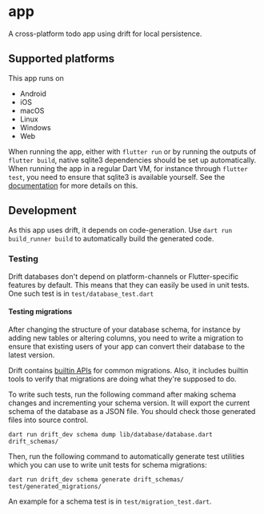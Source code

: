 # app

A cross-platform todo app using drift for local persistence.

## Supported platforms

This app runs on

- Android
- iOS
- macOS
- Linux
- Windows
- Web

When running the app, either with `flutter run` or by running the outputs of
`flutter build`, native sqlite3 dependencies should be set up automatically.
When running the app in a regular Dart VM, for instance through `flutter test`,
you need to ensure that sqlite3 is available yourself. See the [documentation](https://drift.simonbinder.eu/docs/platforms/#desktop)
for more details on this.

## Development

As this app uses drift, it depends on code-generation.
Use `dart run build_runner build` to automatically build the generated
code.

### Testing

Drift databases don't depend on platform-channels or Flutter-specific features
by default. This means that they can easily be used in unit tests.
One such test is in `test/database_test.dart`

#### Testing migrations

After changing the structure of your database schema, for instance by adding
new tables or altering columns, you need to write a migration to ensure that
existing users of your app can convert their database to the latest version.

Drift contains [builtin APIs](https://drift.simonbinder.eu/docs/advanced-features/migrations/)
for common migrations.
Also, it includes builtin tools to verify that migrations are doing what they're
supposed to do.

To write such tests, run the following command after making schema changes and
incrementing your schema version. It will export the current schema of the
database as a JSON file. You should check those generated files into source control.

```
dart run drift_dev schema dump lib/database/database.dart drift_schemas/
```

Then, run the following command to automatically generate test utilities which
you can use to write unit tests for schema migrations:

```
dart run drift_dev schema generate drift_schemas/ test/generated_migrations/
```

An example for a schema test is in `test/migration_test.dart`.
